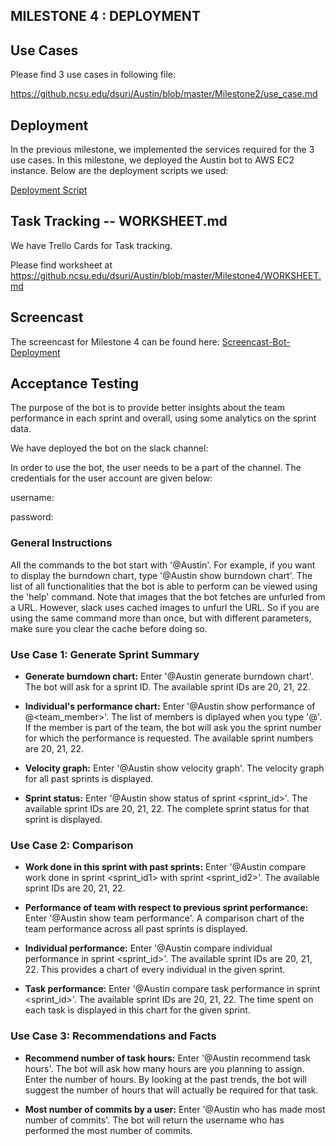 ## MILESTONE 4 : DEPLOYMENT

## Use Cases

Please find 3 use cases in following file: 

https://github.ncsu.edu/dsuri/Austin/blob/master/Milestone2/use_case.md


## Deployment

In the previous milestone, we implemented the services required for the 3 use cases. In this milestone, we deployed the Austin bot to AWS EC2 instance. Below are the deployment scripts we used:

[Deployment Script](https://github.ncsu.edu/dsuri/Austin/blob/master/Milestone4/Ansible_Scripts/deploy.yml)

## Task Tracking -- WORKSHEET.md

We have Trello Cards for Task tracking.

Please find worksheet at https://github.ncsu.edu/dsuri/Austin/blob/master/Milestone4/WORKSHEET.md

## Screencast

The screencast for Milestone 4 can be found here: [Screencast-Bot-Deployment](https://youtu.be/PSxumVESgNk) 

## Acceptance Testing

The purpose of the bot is to provide better insights about the team performance in each sprint and overall, using some analytics on the sprint data. 

We have deployed the bot on the slack channel: <enter link>

In order to use the bot, the user needs to be a part of the channel. The credentials for the user account are given below:

username:

password:

### General Instructions

All the commands to the bot start with '@Austin'. For example, if you want to display the burndown chart, type '@Austin show burndown chart'. The list of all functionalities that the bot is able to perform can be viewed using the 'help' command. Note that images that the bot fetches are unfurled from a URL. However, slack uses cached images to unfurl the URL. So if you are using the same command more than once, but with different parameters, make sure you clear the cache before doing so.

### Use Case 1: Generate Sprint Summary

* **Generate burndown chart:** Enter '@Austin generate burndown chart'. The bot will ask for a sprint ID. The available sprint IDs are 20, 21, 22.

* **Individual's performance chart:** Enter '@Austin show performance of @<team_member>'. The list of members is diplayed when you type '@'. If the member is part of the team, the bot will ask you the sprint number for which the performance is requested. The available sprint numbers are 20, 21, 22.

* **Velocity graph:** Enter '@Austin show velocity graph'. The velocity graph for all past sprints is displayed.

* **Sprint status:** Enter '@Austin show status of sprint <sprint_id>'. The available sprint IDs are 20, 21, 22. The complete sprint status for that sprint is displayed.

### Use Case 2: Comparison

* **Work done in this sprint with past sprints:** Enter '@Austin compare work done in sprint <sprint_id1> with sprint <sprint_id2>'. The available sprint IDs are 20, 21, 22.

* **Performance of team with respect to previous sprint performance:** Enter '@Austin show team performance'. A comparison chart of the team performance across all past sprints is displayed.

* **Individual performance:** Enter '@Austin compare individual performance in sprint <sprint_id>'. The available sprint IDs are 20, 21, 22. This provides a chart of every individual in the given sprint.

* **Task performance:** Enter '@Austin compare task performance in sprint <sprint_id>'. The available sprint IDs are 20, 21, 22. The time spent on each task is displayed in this chart for the given sprint.

### Use Case 3: Recommendations and Facts

* **Recommend number of task hours:** Enter '@Austin recommend task hours'. The bot will ask how many hours are you planning to assign. Enter the number of hours. By looking at the past trends, the bot will suggest the number of hours that will actually be required for that task.

* **Most number of commits by a user:** Enter '@Austin who has made most number of commits'. The bot will return the username who has performed the most number of commits.

